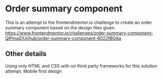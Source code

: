 # Order summary component

This is an attempt to the frontendmentor.io challenge to create an order summary component based on the design files given.
https://www.frontendmentor.io/challenges/order-summary-component-QlPmajDUj/hub/order-summary-component-6022fBGAa


## Other details
Using only HTML and CSS with no third party frameworks for this solution attempt.
Mobile first design
